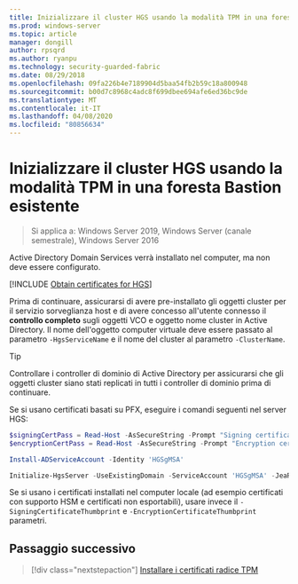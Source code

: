 ```yaml
---
title: Inizializzare il cluster HGS usando la modalità TPM in una foresta Bastion
ms.prod: windows-server
ms.topic: article
manager: dongill
author: rpsqrd
ms.author: ryanpu
ms.technology: security-guarded-fabric
ms.date: 08/29/2018
ms.openlocfilehash: 09fa226b4e7189904d5baa54fb2b59c18a800948
ms.sourcegitcommit: b00d7c8968c4adc8f699dbee694afe6ed36bc9de
ms.translationtype: MT
ms.contentlocale: it-IT
ms.lasthandoff: 04/08/2020
ms.locfileid: "80856634"
---
```

# <a name="initialize-the-hgs-cluster-using-tpm-mode-in-an-existing-bastion-forest"></a>Inizializzare il cluster HGS usando la modalità TPM in una foresta Bastion esistente

>Si applica a: Windows Server 2019, Windows Server (canale semestrale), Windows Server 2016

Active Directory Domain Services verrà installato nel computer, ma non deve essere configurato.

[!INCLUDE [Obtain certificates for HGS](../../../includes/guarded-fabric-initialize-hgs-default-step-two.md)]

Prima di continuare, assicurarsi di avere pre-installato gli oggetti cluster per il servizio sorveglianza host e di avere concesso all'utente connesso il **controllo completo** sugli oggetti VCO e oggetto nome cluster in Active Directory.
Il nome dell'oggetto computer virtuale deve essere passato al parametro `-HgsServiceName` e il nome del cluster al parametro `-ClusterName`.

> [!TIP]
> Controllare i controller di dominio di Active Directory per assicurarsi che gli oggetti cluster siano stati replicati in tutti i controller di dominio prima di continuare.

Se si usano certificati basati su PFX, eseguire i comandi seguenti nel server HGS:

```powershell
$signingCertPass = Read-Host -AsSecureString -Prompt "Signing certificate password"
$encryptionCertPass = Read-Host -AsSecureString -Prompt "Encryption certificate password"

Install-ADServiceAccount -Identity 'HGSgMSA'

Initialize-HgsServer -UseExistingDomain -ServiceAccount 'HGSgMSA' -JeaReviewersGroup 'HgsJeaReviewers' -JeaAdministratorsGroup 'HgsJeaAdmins' -HgsServiceName 'HgsService' -SigningCertificatePath '.\signCert.pfx' -SigningCertificatePassword $signPass -EncryptionCertificatePath '.\encCert.pfx' -EncryptionCertificatePassword $encryptionCertPass -TrustTpm
```

Se si usano i certificati installati nel computer locale (ad esempio certificati con supporto HSM e certificati non esportabili), usare invece il `-SigningCertificateThumbprint` e `-EncryptionCertificateThumbprint` parametri.

## <a name="next-step"></a>Passaggio successivo

> [!div class="nextstepaction"]
> [Installare i certificati radice TPM](guarded-fabric-install-trusted-tpm-root-certificates.md)